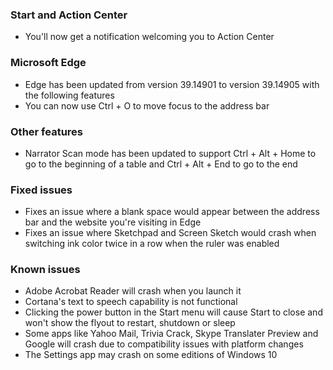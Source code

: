 ### Start and Action Center
- You'll now get a notification welcoming you to Action Center

### Microsoft Edge
- Edge has been updated from version 39.14901 to version 39.14905 with the following features
 - You can now use Ctrl + O to move focus to the address bar

### Other features
- Narrator Scan mode has been updated to support Ctrl + Alt + Home to go to the beginning of a table and Ctrl + Alt + End to go to the end

### Fixed issues
- Fixes an issue where a blank space would appear between the address bar and the website you're visiting in Edge
- Fixes an issue where Sketchpad and Screen Sketch would crash when switching ink color twice in a row when the ruler was enabled

### Known issues
- Adobe Acrobat Reader will crash when you launch it
- Cortana's text to speech capability is not functional
- Clicking the power button in the Start menu will cause Start to close and won't show the flyout to restart, shutdown or sleep
- Some apps like Yahoo Mail, Trivia Crack, Skype Translater Preview and Google will crash due to compatibility issues with platform changes
- The Settings app may crash on some editions of Windows 10